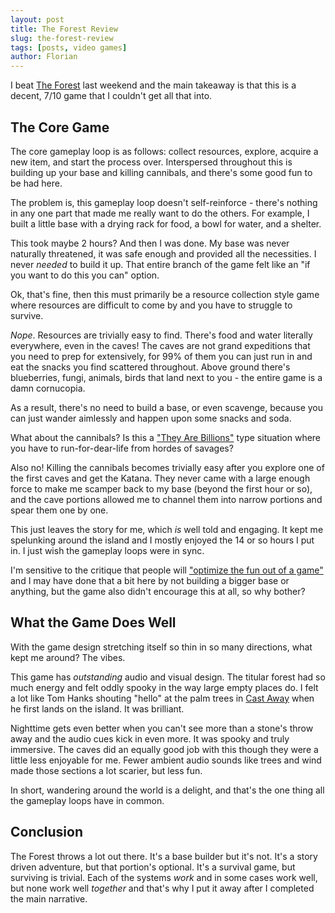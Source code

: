 ```yaml
---
layout: post
title: The Forest Review
slug: the-forest-review
tags: [posts, video games]
author: Florian
---
```


I beat [The Forest](https://en.wikipedia.org/wiki/The_Forest_(video_game)) last weekend and the main takeaway is that this is a decent, 7/10 game that I couldn't get all that into.

## The Core Game

The core gameplay loop is as follows: collect resources, explore, acquire a new item, and start the process over. Interspersed throughout this is building up your base and killing cannibals, and there's some good fun to be had here.

The problem is, this gameplay loop doesn't self-reinforce - there's nothing in any one part that made me really want to do the others. For example, I built a little base with a drying rack for food, a bowl for water, and a shelter. 

This took maybe 2 hours? And then I was done. My base was never naturally threatened, it was safe enough and provided all the necessities. I never *needed* to build it up. That entire branch of the game felt like an "if you want to do this you can" option.

Ok, that's fine, then this must primarily be a resource collection style game where resources are difficult to come by and you have to struggle to survive. 

*Nope*. Resources are trivially easy to find. There's food and water literally everywhere, even in the caves! The caves are not grand expeditions that you need to prep for extensively, for 99% of them you can just run in and eat the snacks you find scattered throughout. Above ground there's blueberries, fungi, animals, birds that land next to you - the entire game is a damn cornucopia.

As a result, there's no need to build a base, or even scavenge, because you can just wander aimlessly and happen upon some snacks and soda.

What about the cannibals? Is this a ["They Are Billions"](https://en.wikipedia.org/wiki/They_Are_Billions) type situation where you have to run-for-dear-life from hordes of savages?

Also no! Killing the cannibals becomes trivially easy after you explore one of the first caves and get the Katana. They never came with a large enough force to make me scamper back to my base (beyond the first hour or so), and the cave portions allowed me to channel them into narrow portions and spear them one by one.

This just leaves the story for me, which *is* well told and engaging. It kept me spelunking around the island and I mostly enjoyed the 14 or so hours I put in. I just wish the gameplay loops were in sync.

I'm sensitive to the critique that people will ["optimize the fun out of a game"](https://www.designer-notes.com/?p=369) and I may have done that a bit here by not building a bigger base or anything, but the game also didn't encourage this at all, so why bother?

## What the Game Does Well

With the game design stretching itself so thin in so many directions, what kept me around? The vibes.

This game has *outstanding* audio and visual design. The titular forest had so much energy and felt oddly spooky in the way large empty places do. I felt a lot like Tom Hanks shouting "hello" at the palm trees in [Cast Away](https://en.wikipedia.org/wiki/Cast_Away) when he first lands on the island. It was brilliant.

Nighttime gets even better when you can't see more than a stone's throw away and the audio cues kick in even more. It was spooky and truly immersive. The caves did an equally good job with this though they were a little less enjoyable for me. Fewer ambient audio sounds like trees and wind made those sections a lot scarier, but less fun.

In short, wandering around the world is a delight, and that's the one thing all the gameplay loops have in common.

## Conclusion

The Forest throws a lot out there. It's a base builder but it's not. It's a story driven adventure, but that portion's optional. It's a survival game, but surviving is trivial. Each of the systems *work* and in some cases work well, but none work well *together* and that's why I put it away after I completed the main narrative.

